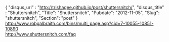 {
 "disqus_url" : "http://trishagee.github.io/post/shuttersnitch/",
 "disqus_title" : "Shuttersnitch",
 "Title": "Shuttersnitch",
 "Pubdate": "2012-11-05",
 "Slug": "shuttersnitch",
 "Section": "post"
}
http://www.robgalbraith.com/bins/multi_page.asp?cid=7-10055-10851-10890<br />http://www.shuttersnitch.com/faq<br /><br />

